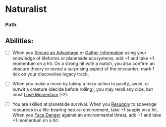 # Naturalist
### Path


## Abilities:
- [ ] When you [Secure an Advantage](5_Moves/Adventure/Secure_an_Advantage.md) or [Gather Information](Gather_Information.md) using your knowledge of lifeforms or planetside ecosystems, add +1 and take +1 momentum on a hit. On a strong hit with a match, you also confirm an obscure theory or reveal a surprising aspect of the encounter; mark 1 tick on your discoveries legacy track.

- [ ] When you make a move by taking a risky action to pacify, avoid, or outwit a creature (decide before rolling), you may reroll any dice, but must [Lose Momentum](Lose_Momentum.md) (-2).

- [ ] You are skilled at planetside survival. When you [Resupply](Resupply.md) to scavenge resources in a life-bearing natural environment, take +1 supply on a hit. When you [Face Danger](5_Moves/Adventure/Face_Danger.md) against an environmental threat, add +1 and take +1 momentum on a hit.

